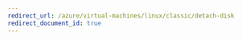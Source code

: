 ```yaml
---
redirect_url: /azure/virtual-machines/linux/classic/detach-disk
redirect_document_id: true
---
```

